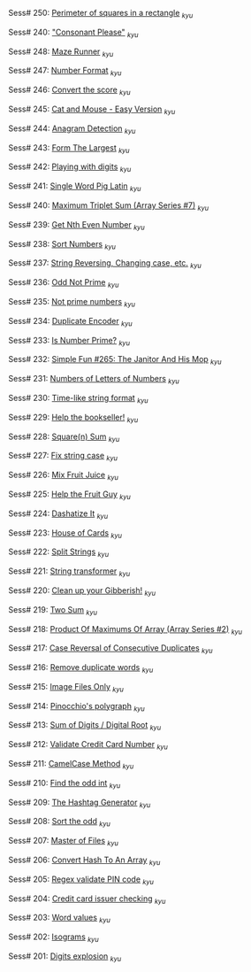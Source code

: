 Sess# 250: [Perimeter of squares in a rectangle](https://www.codewars.com/kata/559a28007caad2ac4e000083) <sub>_kyu_</sub>

Sess# 240: ["Consonant Please"](https://www.codewars.com/kata/59727e04f6a02d0cde00001a) <sub>_kyu_</sub>

Sess# 248: [Maze Runner](https://www.codewars.com/kata/58663693b359c4a6560001d6) <sub>_kyu_</sub>

Sess# 247: [Number Format](https://www.codewars.com/kata/565c4e1303a0a006d7000127) <sub>_kyu_</sub>

Sess# 246: [Convert the score](https://www.codewars.com/kata/5b6c220fa0a661fbf200005d) <sub>_kyu_</sub>

Sess# 245: [Cat and Mouse - Easy Version](https://www.codewars.com/kata/57ee24e17b45eff6d6000164) <sub>_kyu_</sub>

Sess# 244: [Anagram Detection](https://www.codewars.com/kata/529eef7a9194e0cbc1000255) <sub>_kyu_</sub>

Sess# 243: [Form The Largest](https://www.codewars.com/kata/5a4ea304b3bfa89a9900008e) <sub>_kyu_</sub>

Sess# 242: [Playing with digits](https://www.codewars.com/kata/5552101f47fc5178b1000050) <sub>_kyu_</sub>

Sess# 241: [Single Word Pig Latin](https://www.codewars.com/kata/558878ab7591c911a4000007) <sub>_kyu_</sub>

Sess# 240: [Maximum Triplet Sum (Array Series #7)](https://www.codewars.com/kata/5aa1bcda373c2eb596000112) <sub>_kyu_</sub>

Sess# 239: [Get Nth Even Number](https://www.codewars.com/kata/5933a1f8552bc2750a0000ed) <sub>_kyu_</sub>

Sess# 238: [Sort Numbers](https://www.codewars.com/kata/5174a4c0f2769dd8b1000003) <sub>_kyu_</sub>

Sess# 237: [String Reversing, Changing case, etc.](https://www.codewars.com/kata/58305403aeb69a460b00019a) <sub>_kyu_</sub>

Sess# 236: [Odd Not Prime](https://www.codewars.com/kata/5a9996fa8e503f2b4a002e7a) <sub>_kyu_</sub>

Sess# 235: [Not prime numbers](https://www.codewars.com/kata/5a9a70cf5084d74ff90000f7) <sub>_kyu_</sub>

Sess# 234: [Duplicate Encoder](https://www.codewars.com/kata/54b42f9314d9229fd6000d9c) <sub>_kyu_</sub>

Sess# 233: [Is Number Prime?](https://www.codewars.com/kata/5262119038c0985a5b00029f) <sub>_kyu_</sub>

Sess# 232: [Simple Fun #265: The Janitor And His Mop](https://www.codewars.com/kata/59128363e5bc24091a00006f) <sub>_kyu_</sub>

Sess# 231: [Numbers of Letters of Numbers](https://www.codewars.com/kata/599febdc3f64cd21d8000117) <sub>_kyu_</sub>

Sess# 230: [Time-like string format](https://www.codewars.com/kata/51e000d070fe4414000003f0) <sub>_kyu_</sub>

Sess# 229: [Help the bookseller!](https://www.codewars.com/kata/54dc6f5a224c26032800005c) <sub>_kyu_</sub>

Sess# 228: [Square(n) Sum](https://www.codewars.com/kata/515e271a311df0350d00000f) <sub>_kyu_</sub>

Sess# 227: [Fix string case](https://www.codewars.com/kata/5b180e9fedaa564a7000009a) <sub>_kyu_</sub>

Sess# 226: [Mix Fruit Juice](https://www.codewars.com/kata/5905871c00881d0e85000015) <sub>_kyu_</sub>

Sess# 225: [Help the Fruit Guy](https://www.codewars.com/kata/557af4c6169ac832300000ba) <sub>_kyu_</sub>

Sess# 224: [Dashatize It](https://www.codewars.com/kata/58223370aef9fc03fd000071) <sub>_kyu_</sub>

Sess# 223: [House of Cards](https://www.codewars.com/kata/543abbc35f0461d28f000c11) <sub>_kyu_</sub>

Sess# 222: [Split Strings](https://www.codewars.com/kata/515de9ae9dcfc28eb6000001) <sub>_kyu_</sub>

Sess# 221: [String transformer](https://www.codewars.com/kata/5878520d52628a092f0002d0) <sub>_kyu_</sub>

Sess# 220: [Clean up your Gibberish!](https://www.codewars.com/kata/5ac66185a1ad6f065b000046) <sub>_kyu_</sub>

Sess# 219: [Two Sum](https://www.codewars.com/kata/52c31f8e6605bcc646000082) <sub>_kyu_</sub>

Sess# 218: [Product Of Maximums Of Array (Array Series #2)](https://www.codewars.com/kata/5a63948acadebff56f000018) <sub>_kyu_</sub>

Sess# 217: [Case Reversal of Consecutive Duplicates](https://www.codewars.com/kata/577c2d68311a24132a0002a5) <sub>_kyu_</sub>

Sess# 216: [Remove duplicate words](https://www.codewars.com/kata/5b39e3772ae7545f650000fc) <sub>_kyu_</sub>

Sess# 215: [Image Files Only](https://www.codewars.com/kata/56562b12044fa538b0000010) <sub>_kyu_</sub>

Sess# 214: [Pinocchio's polygraph](https://www.codewars.com/kata/58902b5edd7609f22d000059) <sub>_kyu_</sub>

Sess# 213: [Sum of Digits / Digital Root](https://www.codewars.com/kata/541c8630095125aba6000c00) <sub>_kyu_</sub>

Sess# 212: [Validate Credit Card Number](https://www.codewars.com/kata/5418a1dd6d8216e18a0012b2) <sub>_kyu_</sub>

Sess# 211: [CamelCase Method](https://www.codewars.com/kata/587731fda577b3d1b0001196) <sub>_kyu_</sub>

Sess# 210: [Find the odd int](https://www.codewars.com/kata/54da5a58ea159efa38000836) <sub>_kyu_</sub>

Sess# 209: [The Hashtag Generator](https://www.codewars.com/kata/52449b062fb80683ec000024) <sub>_kyu_</sub>

Sess# 208: [Sort the odd](https://www.codewars.com/kata/578aa45ee9fd15ff4600090d) <sub>_kyu_</sub>

Sess# 207: [Master of Files](https://www.codewars.com/kata/574bd867d277832448000adf) <sub>_kyu_</sub>

Sess# 206: [Convert Hash To An Array](https://www.codewars.com/kata/59557b2a6e595316ab000046) <sub>_kyu_</sub>

Sess# 205: [Regex validate PIN code](https://www.codewars.com/kata/55f8a9c06c018a0d6e000132) <sub>_kyu_</sub>

Sess# 204: [Credit card issuer checking](https://www.codewars.com/kata/5701e43f86306a615c001868) <sub>_kyu_</sub>

Sess# 203: [Word values](https://www.codewars.com/kata/598d91785d4ce3ec4f000018) <sub>_kyu_</sub>

Sess# 202: [Isograms](https://www.codewars.com/kata/54ba84be607a92aa900000f1) <sub>_kyu_</sub>

Sess# 201: [Digits explosion](https://www.codewars.com/kata/585b1fafe08bae9988000314) <sub>_kyu_</sub>
